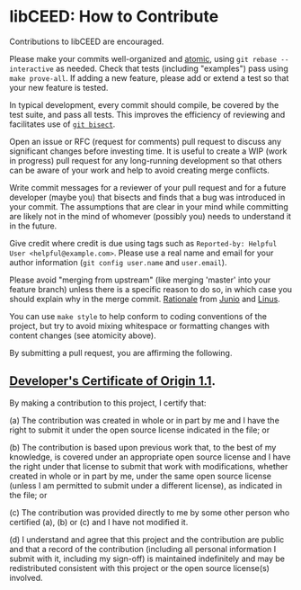 # libCEED: How to Contribute

Contributions to libCEED are encouraged.
<!---
Please use a pull request to the appropriate branch ('maint' for
backward-compatible bug fixes for the last stable release, 'master' for
new features and everything else).
-->
Please make your commits well-organized and
[atomic](https://en.wikipedia.org/wiki/Atomic_commit#Atomic_commit_convention),
using `git rebase --interactive` as needed.  Check that tests
(including "examples") pass using `make prove-all`.  If adding a new
feature, please add or extend a test so that your new feature is
tested.

In typical development, every commit should compile, be covered by the
test suite, and pass all tests.  This improves the efficiency of
reviewing and facilitates use of
[`git bisect`](https://git-scm.com/docs/git-bisect).

Open an issue or RFC (request for comments) pull request to discuss
any significant changes before investing time.  It is useful to create
a WIP (work in progress) pull request for any long-running development
so that others can be aware of your work and help to avoid creating
merge conflicts.

Write commit messages for a reviewer of your pull request and for a
future developer (maybe you) that bisects and finds that a bug was
introduced in your commit.  The assumptions that are clear in your
mind while committing are likely not in the mind of whomever (possibly
you) needs to understand it in the future.

Give credit where credit is due using tags such as `Reported-by:
Helpful User <helpful@example.com>`.  Please use a real name and email
for your author information (`git config user.name` and `user.email`).

Please avoid "merging from upstream" (like merging 'master' into your
feature branch) unless there is a specific reason to do so, in which
case you should explain why in the merge commit.
[Rationale](https://lwn.net/Articles/328436/) from
[Junio](https://gitster.livejournal.com/42247.html) and
[Linus](http://yarchive.net/comp/linux/git_merges_from_upstream.html).

You can use `make style` to help conform to coding conventions of the
project, but try to avoid mixing whitespace or formatting changes with
content changes (see atomicity above).

By submitting a pull request, you are affirming the following.

## [Developer's Certificate of Origin 1.1](https://developercertificate.org/).

By making a contribution to this project, I certify that:

(a) The contribution was created in whole or in part by me and I
    have the right to submit it under the open source license
    indicated in the file; or

(b) The contribution is based upon previous work that, to the best
    of my knowledge, is covered under an appropriate open source
    license and I have the right under that license to submit that
    work with modifications, whether created in whole or in part
    by me, under the same open source license (unless I am
    permitted to submit under a different license), as indicated
    in the file; or

(c) The contribution was provided directly to me by some other
    person who certified (a), (b) or (c) and I have not modified
    it.

(d) I understand and agree that this project and the contribution
    are public and that a record of the contribution (including all
    personal information I submit with it, including my sign-off) is
    maintained indefinitely and may be redistributed consistent with
    this project or the open source license(s) involved.


